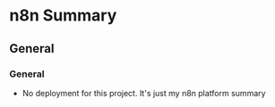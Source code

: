 # n8n Summary

## General

### General

- No deployment for this project. It's just my n8n platform summary

